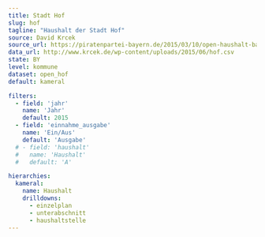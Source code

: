```yaml
---
title: Stadt Hof
slug: hof
tagline: "Haushalt der Stadt Hof"
source: David Krcek
source_url: https://piratenpartei-bayern.de/2015/03/10/open-haushalt-bayern/
data_url: http://www.krcek.de/wp-content/uploads/2015/06/hof.csv
state: BY
level: kommune
dataset: open_hof
default: kameral

filters:
  - field: 'jahr'
    name: 'Jahr'
    default: 2015
  - field: 'einnahme_ausgabe'
    name: 'Ein/Aus'
    default: 'Ausgabe'
  # - field: 'haushalt'
  #   name: 'Haushalt'
  #   default: 'A'

hierarchies:
  kameral:
    name: Haushalt
    drilldowns:
      - einzelplan
      - unterabschnitt
      - haushaltstelle
---
```

